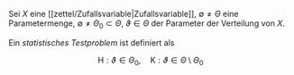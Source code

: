 Sei $X$ eine [[zettel/Zufallsvariable|Zufallsvariable]], $\emptyset \ne \Theta$ eine Parametermenge, $\emptyset \ne \Theta_0 \subset \Theta$, $\vartheta \in \Theta$ der Parameter der Verteilung von $X$.

Ein *statistisches Testproblem* ist definiert als

$$
	\text{H}: \vartheta \in \Theta_0, \quad \text{K} : \vartheta \in \Theta \setminus \Theta_0
$$